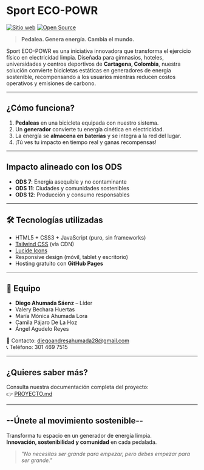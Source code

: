 # Sport ECO-POWR

[![Sitio web](https://img.shields.io/badge/Sitio-web-2ea44f?style=for-the-badge&logo=githubpages&logoColor=white)](https://solarkyra.github.io/Sport-ECO-POWR)
[![Open Source](https://img.shields.io/badge/Open%20Source-Sí-success?style=for-the-badge)](https://github.com/SolarKyra/Sport-ECO-POWR)

> **Pedalea. Genera energía. Cambia el mundo.**

Sport ECO-POWR es una iniciativa innovadora que transforma el ejercicio físico en electricidad limpia. Diseñada para gimnasios, hoteles, universidades y centros deportivos de **Cartagena, Colombia**, nuestra solución convierte bicicletas estáticas en generadores de energía sostenible, recompensando a los usuarios mientras reducen costos operativos y emisiones de carbono.

---

## ¿Cómo funciona?

1. **Pedaleas** en una bicicleta equipada con nuestro sistema.
2. Un **generador** convierte tu energía cinética en electricidad.
3. La energía se **almacena en baterías** y se integra a la red del lugar.
4. ¡Tú ves tu impacto en tiempo real y ganas recompensas!

---

## Impacto alineado con los ODS

- **ODS 7**: Energía asequible y no contaminante  
- **ODS 11**: Ciudades y comunidades sostenibles  
- **ODS 12**: Producción y consumo responsables

---

## 🛠️ Tecnologías utilizadas

- HTML5 + CSS3 + JavaScript (puro, sin frameworks)
- [Tailwind CSS](https://tailwindcss.com/) (vía CDN)
- [Lucide Icons](https://lucide.dev/)
- Responsive design (móvil, tablet y escritorio)
- Hosting gratuito con **GitHub Pages**

---

## 👥 Equipo

- **Diego Ahumada Sáenz** – Líder  
- Valery Bechara Huertas  
- María Mónica Ahumada Lora  
- Camila Pájaro De La Hoz  
- Ángel Agudelo Reyes  

📧 Contacto: [diegoandresahumada28@gmail.com](mailto:diegoandresahumada28@gmail.com)  
📞 Teléfono: 301 469 7515

---

## ¿Quieres saber más?

Consulta nuestra documentación completa del proyecto:  
👉 [PROYECTO.md](PROYECTO.md)

---
## --Únete al movimiento sostenible--

Transforma tu espacio en un generador de energía limpia.  
**Innovación, sostenibilidad y comunidad** en cada pedalada.

> *"No necesitas ser grande para empezar, pero debes empezar para ser grande."*
